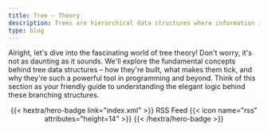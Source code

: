 ```yaml
---
title: Tree – Theory
description: Trees are hierarchical data structures where information is organized like an upside-down branching tree, with a single root and connected nodes representing relationships.
type: blog
---
```


Alright, let's dive into the fascinating world of tree theory!  Don't worry, it's not as daunting as it sounds.  We'll explore the fundamental concepts behind tree data structures – how they're built, what makes them tick, and why they're such a powerful tool in programming and beyond.  Think of this section as your friendly guide to understanding the elegant logic behind these branching structures.

<div style="text-align: center; margin-top: 1em;">
{{< hextra/hero-badge link="index.xml" >}}
  <span>RSS Feed</span>
  {{< icon name="rss" attributes="height=14" >}}
{{< /hextra/hero-badge >}}
</div>
